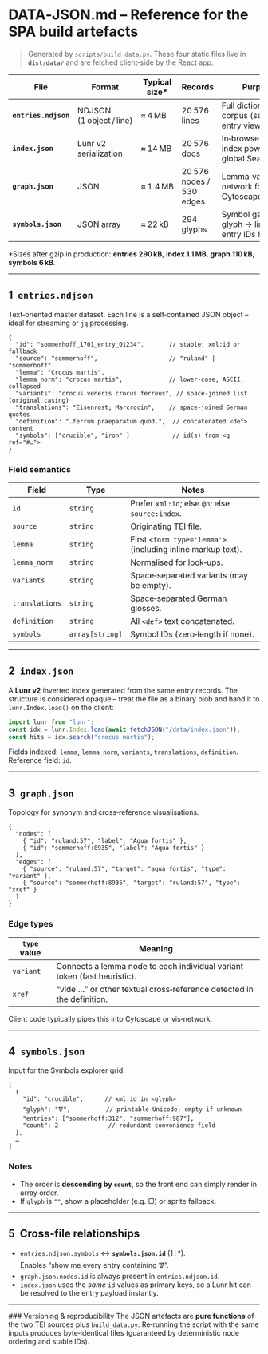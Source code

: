 # DATA‑JSON.md – Reference for the SPA build artefacts

> Generated by `scripts/build_data.py`. These four static files live in **`dist/data/`** and are fetched client‑side by the React app.

| File | Format | Typical size* | Records | Purpose |
|------|--------|---------------|---------|---------|
| **`entries.ndjson`** | NDJSON (1 object / line) | ≈ 4 MB | 20 576 lines | Full dictionary corpus (search & entry view). |
| **`index.json`** | Lunr v2 serialization | ≈ 14 MB | 20 576 docs | In‑browser full‑text index powering the global Search bar. |
| **`graph.json`** | JSON | ≈ 1.4 MB | 20 576 nodes / 530 edges | Lemma‑variant‑xref network for the Cytoscape view. |
| **`symbols.json`** | JSON array | ≈ 22 kB | 294 glyphs | Symbol gallery: glyph → linked entry IDs & counts. |

\*Sizes after gzip in production: **entries 290 kB**, **index 1.1 MB**, **graph 110 kB**, **symbols 6 kB**.

---

## 1  `entries.ndjson`
Text‑oriented master dataset. Each line is a self‑contained JSON object – ideal for streaming or `jq` processing.

```jsonc
{
  "id": "sommerhoff_1701_entry_01234",       // stable; xml:id or fallback
  "source": "sommerhoff",                    // "ruland" | "sommerhoff"
  "lemma": "Crocus martis",
  "lemma_norm": "crocus martis",             // lower‑case, ASCII, collapsed
  "variants": "crocus veneris crocus ferreus", // space‑joined list (original casing)
  "translations": "Eisenrost; Marcrocin",    // space‑joined German quotes
  "definition": "…ferrum praeparatum quod…",  // concatenated <def> content
  "symbols": ["crucible", "iron" ]            // id(s) from <g ref="#…">
}
```

### Field semantics
| Field | Type | Notes |
|-------|------|-------|
| `id` | `string` | Prefer `xml:id`; else `@n`; else `source:index`. |
| `source` | `string` | Originating TEI file. |
| `lemma` | `string` | First `<form type='lemma'>` (including inline markup text). |
| `lemma_norm` | `string` | Normalised for look‑ups. |
| `variants` | `string` | Space‑separated variants (may be empty). |
| `translations` | `string` | Space‑separated German glosses. |
| `definition` | `string` | All `<def>` text concatenated. |
| `symbols` | `array[string]` | Symbol IDs (zero‑length if none). |

---

## 2  `index.json`
A **Lunr v2** inverted index generated from the same entry records. The structure is considered opaque – treat the file as a binary blob and hand it to `lunr.Index.load()` on the client:

```js
import lunr from "lunr";
const idx = lunr.Index.load(await fetchJSON("/data/index.json"));
const hits = idx.search("crocus martis");
```

Fields indexed: `lemma`, `lemma_norm`, `variants`, `translations`, `definition`. Reference field: `id`.

---

## 3  `graph.json`
Topology for synonym and cross‑reference visualisations.

```jsonc
{
  "nodes": [
    { "id": "ruland:57", "label": "Aqua fortis" },
    { "id": "sommerhoff:8935", "label": "Aqua fortis" }
  ],
  "edges": [
    { "source": "ruland:57", "target": "aqua fortis", "type": "variant" },
    { "source": "sommerhoff:8935", "target": "ruland:57", "type": "xref" }
  ]
}
```

### Edge types
| `type` value | Meaning |
|--------------|---------|
| `variant` | Connects a lemma node to each individual variant token (fast heuristic). |
| `xref` | “vide …” or other textual cross‑reference detected in the definition. |

Client code typically pipes this into Cytoscape or vis‑network.

---

## 4  `symbols.json`
Input for the Symbols explorer grid.

```jsonc
[
  {
    "id": "crucible",      // xml:id in <glyph>
    "glyph": "🝩",          // printable Unicode; empty if unknown
    "entries": ["sommerhoff:312", "sommerhoff:987"],
    "count": 2              // redundant convenience field
  },
  …
]
```

### Notes
* The order is **descending by `count`**, so the front end can simply render in array order.
* If `glyph` is `""`, show a placeholder (e.g. ▢) or sprite fallback.

---

## 5  Cross‑file relationships
* `entries.ndjson.symbols` ↔ **`symbols.json.id`** (1 : *).  
  Enables “show me every entry containing 🝩”.
* `graph.json.nodes.id` is always present in `entries.ndjson.id`.
* `index.json` uses the *same* `id` values as primary keys, so a Lunr hit can be resolved to the entry payload instantly.

---

### Versioning & reproducibility
The JSON artefacts are **pure functions** of the two TEI sources plus `build_data.py`.  Re‑running the script with the same inputs produces byte‑identical files (guaranteed by deterministic node ordering and stable IDs).